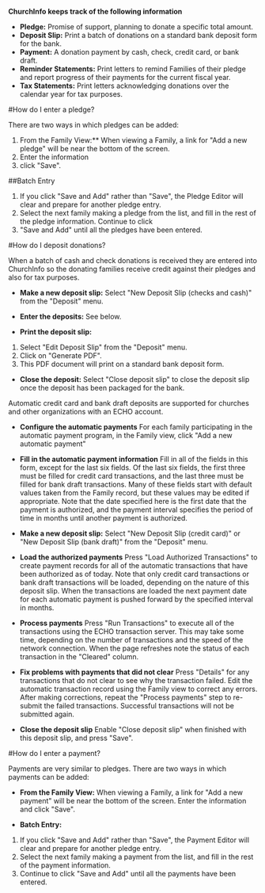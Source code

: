 **ChurchInfo keeps track of the following information**

*   **Pledge:** Promise of support, planning to donate a specific total amount.
*   **Deposit Slip:** Print a batch of donations on a standard bank deposit form for the bank.
*   **Payment:** A donation payment by cash, check, credit card, or bank draft.
*   **Reminder Statements:** Print letters to remind Families of their pledge and report progress of their payments for the current fiscal year.
*   **Tax Statements:** Print letters acknowledging donations over the calendar year for tax purposes.

#How do I enter a pledge?

There are two ways in which pledges can be added:

1. From the Family View:** When viewing a Family, a link for "Add a new pledge" will be near the bottom of the screen. 
2. Enter the information 
3. click "Save".

##Batch Entry

1. If you click "Save and Add" rather than "Save", the Pledge Editor will clear and prepare for another pledge entry.  
2. Select the next family making a pledge from the list, and fill in the rest of the pledge information.  Continue to click
3. "Save and Add" until all the pledges have been entered.

#How do I deposit donations?

When a batch of cash and check donations is received they are entered into ChurchInfo so the donating families receive credit against their pledges and also for tax purposes.

*   **Make a new deposit slip:** Select "New Deposit Slip (checks and cash)"  from the "Deposit" menu.

*   **Enter the deposits:** See below.

*   **Print the deposit slip:** 
1. Select "Edit Deposit Slip" from the "Deposit" menu.  
2. Click on "Generate PDF".  
3. This PDF document will print on a standard bank deposit form.

* **Close the deposit:** 
Select "Close deposit slip" to close the deposit slip once the deposit has been packaged for the bank.

Automatic credit card and bank draft deposits are supported for churches and other organizations with an ECHO account.

*   **Configure the automatic payments** For each family participating in the automatic
    		  payment program, in the Family view, click "Add a new automatic payment"

*   **Fill in the automatic payment information** Fill in all of the fields
    		  in this form, except for the last six fields.  Of the last six fields, the first three must
    		  be filled for credit card transactions, and the last three must be filled for bank draft
    		  transactions.  Many of these fields start with default values taken from the Family record,
    		  but these values may be edited if appropriate.  Note that the date specified here is the first
    		  date that the payment is authorized, and the payment interval specifies the period of time
    		  in months until another payment is authorized.

*   **Make a new deposit slip:** Select "New Deposit Slip (credit card)" or "New Deposit Slip (bank draft)"
              from the "Deposit" menu.

*   **Load the authorized payments** Press "Load Authorized Transactions"
    		    to create payment records for all of the automatic transactions that have been authorized as
    			 of today.  Note that only credit card transactions or bank draft transactions will be loaded,
    			 depending on the nature of this deposit slip.  When the transactions are loaded the next payment
    			 date for each automatic payment is pushed forward by the specified interval in months.

*   **Process payments** Press "Run Transactions" to execute all of the
    		    transactions using the ECHO transaction server.  This may take some time, depending on the
    			 number of transactions and the speed of the network connection.  When the page refreshes note
    			 the status of each transaction in the "Cleared" column.

*   **Fix problems with payments that did not clear** 
Press "Details" for any transactions that do not clear to see why the transaction failed.  Edit the automatic transaction record using the Family view to correct any errors.  After making corrections, repeat the "Process payments" step to re-submit the failed transactions.  Successful transactions will not be submitted again.

*   **Close the deposit slip** 
Enable "Close deposit slip" when finished  with this deposit slip, and press "Save".

#How do I enter a payment?

Payments are very similar to pledges.  There are two ways in which payments can be added:

*   **From the Family View:** When viewing a Family, a link for
              "Add a new payment" will be near the bottom of the screen. Enter the information and
              click "Save".
              
*   **Batch Entry:** 
1. If you click "Save and Add" rather than "Save", the Payment Editor will clear and prepare for another pledge entry.  
2. Select the next family making a payment from the list, and fill in the rest of the payment information. 
3. Continue to click "Save and Add" until all the payments have been entered.

